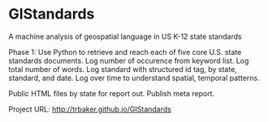 # GIStandards
A machine analysis of geospatial language in US K-12 state standards

Phase 1:
Use Python to retrieve and reach each of five core U.S. state standards documents.
Log number of occurence from keyword list.
Log total number of words.
Log standard with structured id tag, by state, standard, and date.
Log over time to understand spatial, temporal patterns.

Public HTML files by state for report out.
Publish meta report.

Project URL: http://trbaker.github.io/GIStandards

